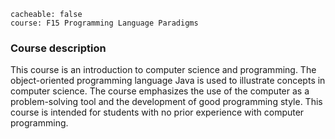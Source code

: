 ```
cacheable: false
course: F15 Programming Language Paradigms
```

### Course description

This course is an introduction to computer science and programming. The object-oriented programming language Java is used to illustrate concepts in computer science. The course emphasizes the use of the computer as a problem-solving tool and the development of good programming style. This course is intended for students with no prior experience with computer programming.
